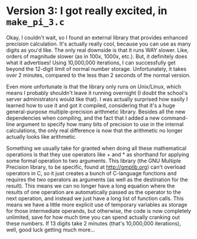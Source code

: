 # Version 3: I got really excited, in `make_pi_3.c`

Okay, I couldn't wait, so I found an external library that provides enhanced precision calculation.  It's actually really cool, because you can use as many digits as you'd like.  The only real downside is that it runs WAY slower.  Like, orders of magnitude slower (as in 100x, 1000x, etc.).  But, it definitely does what it advertises!  Using 10,000,000 iterations, I can successfully get beyond the 12-digit limit of normal number storage.  Unfortunately, it takes over 2 minutes, compared to the less than 2 seconds of the normal version.  

Even more unfortunate is that the library only runs on Unix/Linux, which means I probably shouldn't leave it running overnight (I doubt the school's server administrators would like that).  I was actually surprised how easily I learned how to use it and got it compiled, considering that it's a huge general-purpose multiple-precision arithmetic library.  Besides all the new dependencies when compiling, and the fact that I added a new command-line argument to specify how many bits of precision to use in the internal calculations, the only real difference is now that the arithmetic no longer actually looks like arithmetic.  

Something we usually take for granted when doing all these mathematical operations is that they use operators like + and \* as shorthand for applying some formal operation to two arguments.  This library (the GNU Multiple Precision library, to be specific, found at http://gmplib.org) can't overload operators in C, so it just creates a bunch of C-language functions and requires the two operators as arguments (as well as the destination for the result).  This means we can no longer have a long equation where the results of one operation are automatically passed as the operator to the next operation, and instead we just have a long list of function calls.  This means we have a little more explicit use of temporary variables as storage for those intermediate operands, but otherwise, the code is now completely unlimited, save for how much time you can spend actually cranking out these numbers.  If 13 digits take 2 minutes (that's 10,000,000 iterations), well, good luck getting much more...
